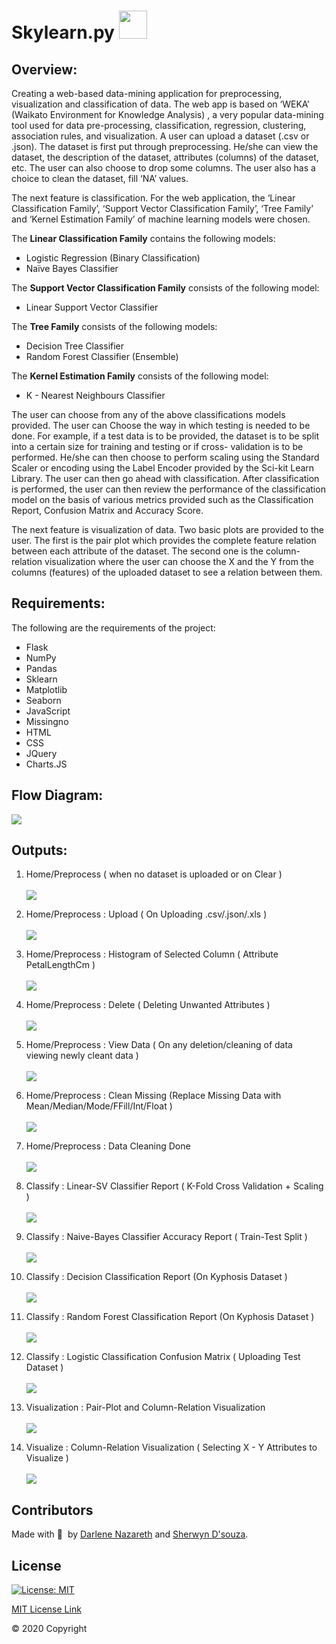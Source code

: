# Skylearn.py <img src="https://static.thenounproject.com/png/1870030-200.png" height="45px" width="45px"/>

## Overview:

<p>Creating a web-based data-mining application for preprocessing, visualization and classification of data. The web app is based on ‘WEKA’ (Waikato Environment for Knowledge Analysis) , a very popular data-mining tool used for data pre-processing, classification, regression, clustering, association rules, and visualization.   
A user can upload a dataset (.csv or .json). The dataset is first put through preprocessing. He/she can view the dataset, the description of the dataset, attributes (columns) of the dataset, etc. The user can also choose to drop some columns. The user also has a choice to clean the dataset, fill ‘NA’ values.</p>
<p>The next feature is classification. For the web application, the ‘Linear Classification Family’, ‘Support Vector Classification Family’, ‘Tree Family’ and ‘Kernel Estimation Family’ of machine learning models were chosen.</p>
<p>The <b>Linear Classification Family</b> contains the following models:</p>
<ul>
  <li>Logistic Regression (Binary Classification)</li>
  <li>Naïve Bayes Classifier</li>
</ul>

<p>The <b>Support Vector Classification Family</b> consists of the following model:</p>
<ul>
  <li>Linear Support Vector Classifier</li>
</ul>

<p>The <b>Tree Family</b> consists of the following models:</p>
<ul>
  <li>Decision Tree Classifier</li>
  <li>Random Forest Classifier (Ensemble)</li>
</ul>
<p>The <b>Kernel Estimation Family</b> consists of the following model:</p>
<ul><li>K - Nearest Neighbours Classifier</li></ul>
<p>The user can choose from any of the above classifications models provided. The user can
Choose the way in which testing is needed to be done. For example, if a test data is to be provided, the dataset is to be split into a certain size for training and testing or if cross- validation is to be performed. He/she can then choose to perform scaling using the Standard Scaler or encoding using the Label Encoder provided by the Sci-kit Learn Library. The user can then go ahead with classification. After classification is performed, the user can then review the performance of the classification model on the basis of various metrics provided such as the Classification Report, Confusion Matrix and Accuracy Score.</p>
<p>The next feature is visualization of data. Two basic plots are provided to the user. The first is the pair plot which provides the complete feature relation between each attribute of the dataset. The second one is the column-relation visualization where the user can choose the X and the Y from the columns (features) of the uploaded dataset to see a relation between them.</p>

## Requirements:
<p>The following are the requirements of the project:</p>
<ul>
  <li>Flask</li>
  <li>NumPy</li>
  <li>Pandas</li>
  <li>Sklearn</li>
  <li>Matplotlib</li>
  <li>Seaborn</li>
  <li>JavaScript</li>
  <li>Missingno</li>
  <li>HTML</li>
  <li>CSS</li>
  <li>JQuery</li>
  <li>Charts.JS</li>
</ul>

## Flow Diagram:

![](assets/image9.png)

## Outputs:

1. Home/Preprocess (  when no dataset is uploaded or on Clear  )<br></br>
![](assets/image3.png)

2. Home/Preprocess : Upload (  On Uploading .csv/.json/.xls  )<br></br>
![](assets/image5.png)

3. Home/Preprocess : Histogram of Selected Column ( Attribute PetalLengthCm )<br></br>
![](assets/image7.png)

4. Home/Preprocess : Delete ( Deleting Unwanted Attributes )<br></br>
![](assets/image15.png)

5. Home/Preprocess : View Data ( On any deletion/cleaning of data viewing newly cleant data )<br></br>
![](assets/image12.png)

6. Home/Preprocess : Clean Missing (Replace Missing Data with Mean/Median/Mode/FFill/Int/Float )<br></br>
![](assets/image8.png)

7. Home/Preprocess : Data Cleaning Done<br></br>
![](assets/image2.png)

8. Classify : Linear-SV Classifier Report ( K-Fold Cross Validation + Scaling )<br></br>
![](assets/image13.png)

9. Classify : Naive-Bayes Classifier Accuracy Report ( Train-Test Split )<br></br>
![](assets/image11.png)

10. Classify : Decision Classification Report (On Kyphosis Dataset )<br></br>
![](assets/image14.png)

11. Classify : Random Forest Classification Report (On Kyphosis Dataset )<br></br>
![](assets/image10.png)

12. Classify : Logistic Classification Confusion Matrix ( Uploading Test Dataset )<br></br>
![](assets/image16.png)

13. Visualization : Pair-Plot and Column-Relation Visualization<br></br>
![](assets/image6.png)

14. Visualize : Column-Relation Visualization ( Selecting X - Y Attributes to Visualize )<br></br>
![](assets/image4.png)

## Contributors

Made with 💙 &nbsp;by <a href="https://github.com/Darlene-Naz">Darlene Nazareth</a> and <a href="https://github.com/sherwyn11">Sherwyn D'souza</a></b>.

## License

[![License: MIT](https://img.shields.io/badge/License-MIT-yellow.svg)](https://opensource.org/licenses/MIT)

[MIT License Link](https://github.com/sherwyn11/Skylearn.py/blob/master/LICENSE)

© 2020 Copyright


